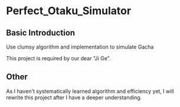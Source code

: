 # Perfect_Otaku_Simulator
## Basic Introduction
Use clumsy algorithm and implementation to simulate Gacha

This project is required by our dear "Ji Ge".

## Other
As I haven't systematically learned algorithm and efficiency yet, I will rewrite this project after I have a deeper understanding.